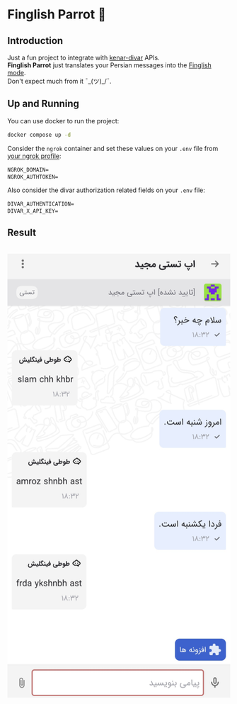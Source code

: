 # Finglish Parrot 🦜

## Introduction
Just a fun project to integrate with [kenar-divar](https://github.com/divar-ir/kenar-docs/tree/master) APIs.  
**Finglish Parrot** just translates your Persian messages into the [Finglish mode](https://fa.wikipedia.org/wiki/%D9%84%D8%A7%D8%AA%DB%8C%D9%86%E2%80%8C%D9%86%D9%88%DB%8C%D8%B3%DB%8C_%D9%81%D8%A7%D8%B1%D8%B3%DB%8C).  
Don't expect much from it ¯\_(ツ)_/¯.

## Up and Running
You can use docker to run the project:
```bash
docker compose up -d
```

Consider the `ngrok` container and set these values on your `.env` file from [your ngrok profile](http://ngrok.com/):
```
NGROK_DOMAIN=
NGROK_AUTHTOKEN=
```

Also consider the divar authorization related fields on your `.env` file:
```
DIVAR_AUTHENTICATION=
DIVAR_X_API_KEY=
```

## Result
<br>
<img src="repo_assets/finglish_parrot_chat.jpg" alt="Alt text" width="600"/>

